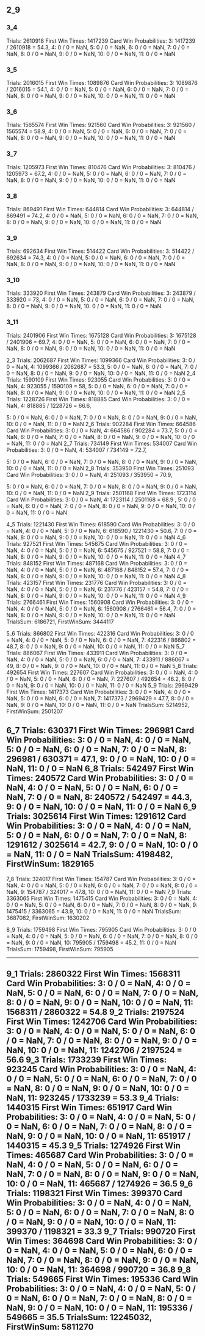 ﻿## 2_9

### 3_4
Trials: 2610918
First Win Times: 1417239
Card Win Probabilities:
3: 1417239 / 2610918 = 54.3,
4: 0 / 0 = NaN,
5: 0 / 0 = NaN,
6: 0 / 0 = NaN,
7: 0 / 0 = NaN,
8: 0 / 0 = NaN,
9: 0 / 0 = NaN,
10: 0 / 0 = NaN,
11: 0 / 0 = NaN

### 3_5
Trials: 2016015
First Win Times: 1089876
Card Win Probabilities:
3: 1089876 / 2016015 = 54.1,
4: 0 / 0 = NaN,
5: 0 / 0 = NaN,
6: 0 / 0 = NaN,
7: 0 / 0 = NaN,
8: 0 / 0 = NaN,
9: 0 / 0 = NaN,
10: 0 / 0 = NaN,
11: 0 / 0 = NaN

### 3_6
Trials: 1565574
First Win Times: 921560
Card Win Probabilities:
3: 921560 / 1565574 = 58.9,
4: 0 / 0 = NaN,
5: 0 / 0 = NaN,
6: 0 / 0 = NaN,
7: 0 / 0 = NaN,
8: 0 / 0 = NaN,
9: 0 / 0 = NaN,
10: 0 / 0 = NaN,
11: 0 / 0 = NaN

### 3_7
Trials: 1205973
First Win Times: 810476
Card Win Probabilities:
3: 810476 / 1205973 = 67.2,
4: 0 / 0 = NaN,
5: 0 / 0 = NaN,
6: 0 / 0 = NaN,
7: 0 / 0 = NaN,
8: 0 / 0 = NaN,
9: 0 / 0 = NaN,
10: 0 / 0 = NaN,
11: 0 / 0 = NaN

### 3_8
Trials: 869491
First Win Times: 644814
Card Win Probabilities:
3: 644814 / 869491 = 74.2,
4: 0 / 0 = NaN,
5: 0 / 0 = NaN,
6: 0 / 0 = NaN,
7: 0 / 0 = NaN,
8: 0 / 0 = NaN,
9: 0 / 0 = NaN,
10: 0 / 0 = NaN,
11: 0 / 0 = NaN

### 3_9
Trials: 692634
First Win Times: 514422
Card Win Probabilities:
3: 514422 / 692634 = 74.3,
4: 0 / 0 = NaN,
5: 0 / 0 = NaN,
6: 0 / 0 = NaN,
7: 0 / 0 = NaN,
8: 0 / 0 = NaN,
9: 0 / 0 = NaN,
10: 0 / 0 = NaN,
11: 0 / 0 = NaN

### 3_10
Trials: 333920
First Win Times: 243879
Card Win Probabilities:
3: 243879 / 333920 = 73,
4: 0 / 0 = NaN,
5: 0 / 0 = NaN,
6: 0 / 0 = NaN,
7: 0 / 0 = NaN,
8: 0 / 0 = NaN,
9: 0 / 0 = NaN,
10: 0 / 0 = NaN,
11: 0 / 0 = NaN

### 3_11
Trials: 2401906
First Win Times: 1675128
Card Win Probabilities:
3: 1675128 / 2401906 = 69.7,
4: 0 / 0 = NaN,
5: 0 / 0 = NaN,
6: 0 / 0 = NaN,
7: 0 / 0 = NaN,
8: 0 / 0 = NaN,
9: 0 / 0 = NaN,
10: 0 / 0 = NaN,
11: 0 / 0 = NaN


2_3
Trials: 2062687
First Win Times: 1099366
Card Win Probabilities:
3: 0 / 0 = NaN,
4: 1099366 / 2062687 = 53.3,
5: 0 / 0 = NaN,
6: 0 / 0 = NaN,
7: 0 / 0 = NaN,
8: 0 / 0 = NaN,
9: 0 / 0 = NaN,
10: 0 / 0 = NaN,
11: 0 / 0 = NaN
2_4
Trials: 1590109
First Win Times: 923055
Card Win Probabilities:
3: 0 / 0 = NaN,
4: 923055 / 1590109 = 58,
5: 0 / 0 = NaN,
6: 0 / 0 = NaN,
7: 0 / 0 = NaN,
8: 0 / 0 = NaN,
9: 0 / 0 = NaN,
10: 0 / 0 = NaN,
11: 0 / 0 = NaN
2_5
Trials: 1228726
First Win Times: 818885
Card Win Probabilities:
3: 0 / 0 = NaN,
4: 818885 / 1228726 = 66.6,

5: 0 / 0 = NaN,
6: 0 / 0 = NaN,
7: 0 / 0 = NaN,
8: 0 / 0 = NaN,
9: 0 / 0 = NaN,
10: 0 / 0 = NaN,
11: 0 / 0 = NaN
2_6
Trials: 902284
First Win Times: 664586
Card Win Probabilities:
3: 0 / 0 = NaN,
4: 664586 / 902284 = 73.7,
5: 0 / 0 = NaN,
6: 0 / 0 = NaN,
7: 0 / 0 = NaN,
8: 0 / 0 = NaN,
9: 0 / 0 = NaN,
10: 0 / 0 = NaN,
11: 0 / 0 = NaN
2_7
Trials: 734149
First Win Times: 534007
Card Win Probabilities:
3: 0 / 0 = NaN,
4: 534007 / 734149 = 72.7,

5: 0 / 0 = NaN,
6: 0 / 0 = NaN,
7: 0 / 0 = NaN,
8: 0 / 0 = NaN,
9: 0 / 0 = NaN,
10: 0 / 0 = NaN,
11: 0 / 0 = NaN
2_8
Trials: 353950
First Win Times: 251093
Card Win Probabilities:
3: 0 / 0 = NaN,
4: 251093 / 353950 = 70.9,

5: 0 / 0 = NaN,
6: 0 / 0 = NaN,
7: 0 / 0 = NaN,
8: 0 / 0 = NaN,
9: 0 / 0 = NaN,
10: 0 / 0 = NaN,
11: 0 / 0 = NaN
2_9
Trials: 2501168
First Win Times: 1723114
Card Win Probabilities:
3: 0 / 0 = NaN,
4: 1723114 / 2501168 = 68.9
,
5: 0 / 0 = NaN,
6: 0 / 0 = NaN,
7: 0 / 0 = NaN,
8: 0 / 0 = NaN,
9: 0 / 0 = NaN,
10: 0 / 0 = NaN,
11: 0 / 0 = NaN


4_5
Trials: 1221430
First Win Times: 618590
Card Win Probabilities:
3: 0 / 0 = NaN,
4: 0 / 0 = NaN,
5: 0 / 0 = NaN,
6: 618590 / 1221430 = 50.6,
7: 0 / 0 = NaN,
8: 0 / 0 = NaN,
9: 0 / 0 = NaN,
10: 0 / 0 = NaN,
11: 0 / 0 = NaN
4_6
Trials: 927521
First Win Times: 545675
Card Win Probabilities:
3: 0 / 0 = NaN,
4: 0 / 0 = NaN,
5: 0 / 0 = NaN,
6: 545675 / 927521 = 58.8,
7: 0 / 0 = NaN,
8: 0 / 0 = NaN,
9: 0 / 0 = NaN,
10: 0 / 0 = NaN,
11: 0 / 0 = NaN
4_7
Trials: 848152
First Win Times: 487168
Card Win Probabilities:
3: 0 / 0 = NaN,
4: 0 / 0 = NaN,
5: 0 / 0 = NaN,
6: 487168 / 848152 = 57.4,
7: 0 / 0 = NaN,
8: 0 / 0 = NaN,
9: 0 / 0 = NaN,
10: 0 / 0 = NaN,
11: 0 / 0 = NaN
4_8
Trials: 423157
First Win Times: 231776
Card Win Probabilities:
3: 0 / 0 = NaN,
4: 0 / 0 = NaN,
5: 0 / 0 = NaN,
6: 231776 / 423157 = 54.8,
7: 0 / 0 = NaN,
8: 0 / 0 = NaN,
9: 0 / 0 = NaN,
10: 0 / 0 = NaN,
11: 0 / 0 = NaN
4_9
Trials: 2766461
First Win Times: 1560908
Card Win Probabilities:
3: 0 / 0 = NaN,
4: 0 / 0 = NaN,
5: 0 / 0 = NaN,
6: 1560908 / 2766461 = 56.4,
7: 0 / 0 = NaN,
8: 0 / 0 = NaN,
9: 0 / 0 = NaN,
10: 0 / 0 = NaN,
11: 0 / 0 = NaN
TrialsSum: 6186721, FirstWinSum: 3444117


5_6
Trials: 866802
First Win Times: 422316
Card Win Probabilities:
3: 0 / 0 = NaN,
4: 0 / 0 = NaN,
5: 0 / 0 = NaN,
6: 0 / 0 = NaN,
7: 422316 / 866802 = 48.7,
8: 0 / 0 = NaN,
9: 0 / 0 = NaN,
10: 0 / 0 = NaN,
11: 0 / 0 = NaN
5_7
Trials: 886067
First Win Times: 433911
Card Win Probabilities:
3: 0 / 0 = NaN,
4: 0 / 0 = NaN,
5: 0 / 0 = NaN,
6: 0 / 0 = NaN,
7: 433911 / 886067 = 49,
8: 0 / 0 = NaN,
9: 0 / 0 = NaN,
10: 0 / 0 = NaN,
11: 0 / 0 = NaN
5_8
Trials: 492654
First Win Times: 227607
Card Win Probabilities:
3: 0 / 0 = NaN,
4: 0 / 0 = NaN,
5: 0 / 0 = NaN,
6: 0 / 0 = NaN,
7: 227607 / 492654 = 46.2,
8: 0 / 0 = NaN,
9: 0 / 0 = NaN,
10: 0 / 0 = NaN,
11: 0 / 0 = NaN
5_9
Trials: 2969429
First Win Times: 1417373
Card Win Probabilities:
3: 0 / 0 = NaN,
4: 0 / 0 = NaN,
5: 0 / 0 = NaN,
6: 0 / 0 = NaN,
7: 1417373 / 2969429 = 47.7,
8: 0 / 0 = NaN,
9: 0 / 0 = NaN,
10: 0 / 0 = NaN,
11: 0 / 0 = NaN
TrialsSum: 5214952, FirstWinSum: 2501207

6_7
Trials: 630371
First Win Times: 296981
Card Win Probabilities:
3: 0 / 0 = NaN,
4: 0 / 0 = NaN,
5: 0 / 0 = NaN,
6: 0 / 0 = NaN,
7: 0 / 0 = NaN,
8: 296981 / 630371 = 47.1,
9: 0 / 0 = NaN,
10: 0 / 0 = NaN,
11: 0 / 0 = NaN
6_8
Trials: 542497
First Win Times: 240572
Card Win Probabilities:
3: 0 / 0 = NaN,
4: 0 / 0 = NaN,
5: 0 / 0 = NaN,
6: 0 / 0 = NaN,
7: 0 / 0 = NaN,
8: 240572 / 542497 = 44.3,
9: 0 / 0 = NaN,
10: 0 / 0 = NaN,
11: 0 / 0 = NaN
6_9
Trials: 3025614
First Win Times: 1291612
Card Win Probabilities:
3: 0 / 0 = NaN,
4: 0 / 0 = NaN,
5: 0 / 0 = NaN,
6: 0 / 0 = NaN,
7: 0 / 0 = NaN,
8: 1291612 / 3025614 = 42.7,
9: 0 / 0 = NaN,
10: 0 / 0 = NaN,
11: 0 / 0 = NaN
TrialsSum: 4198482, FirstWinSum: 1829165
---------------------------------
7_8
Trials: 324017
First Win Times: 154787
Card Win Probabilities:
3: 0 / 0 = NaN,
4: 0 / 0 = NaN,
5: 0 / 0 = NaN,
6: 0 / 0 = NaN,
7: 0 / 0 = NaN,
8: 0 / 0 = NaN,
9: 154787 / 324017 = 47.8,
10: 0 / 0 = NaN,
11: 0 / 0 = NaN
7_9
Trials: 3363065
First Win Times: 1475415
Card Win Probabilities:
3: 0 / 0 = NaN,
4: 0 / 0 = NaN,
5: 0 / 0 = NaN,
6: 0 / 0 = NaN,
7: 0 / 0 = NaN,
8: 0 / 0 = NaN,
9: 1475415 / 3363065 = 43.9,
10: 0 / 0 = NaN,
11: 0 / 0 = NaN
TrialsSum: 3687082, FirstWinSum: 1630202

8_9
Trials: 1759498
First Win Times: 795905
Card Win Probabilities:
3: 0 / 0 = NaN,
4: 0 / 0 = NaN,
5: 0 / 0 = NaN,
6: 0 / 0 = NaN,
7: 0 / 0 = NaN,
8: 0 / 0 = NaN,
9: 0 / 0 = NaN,
10: 795905 / 1759498 = 45.2,
11: 0 / 0 = NaN
TrialsSum: 1759498, FirstWinSum: 795905

---------------------------------

9_1
Trials: 2860322
First Win Times: 1568311
Card Win Probabilities:
3: 0 / 0 = NaN,
4: 0 / 0 = NaN,
5: 0 / 0 = NaN,
6: 0 / 0 = NaN,
7: 0 / 0 = NaN,
8: 0 / 0 = NaN,
9: 0 / 0 = NaN,
10: 0 / 0 = NaN,
11: 1568311 / 2860322 = 54.8
9_2
Trials: 2197524
First Win Times: 1242706
Card Win Probabilities:
3: 0 / 0 = NaN,
4: 0 / 0 = NaN,
5: 0 / 0 = NaN,
6: 0 / 0 = NaN,
7: 0 / 0 = NaN,
8: 0 / 0 = NaN,
9: 0 / 0 = NaN,
10: 0 / 0 = NaN,
11: 1242706 / 2197524 = 56.6
9_3
Trials: 1733239
First Win Times: 923245
Card Win Probabilities:
3: 0 / 0 = NaN,
4: 0 / 0 = NaN,
5: 0 / 0 = NaN,
6: 0 / 0 = NaN,
7: 0 / 0 = NaN,
8: 0 / 0 = NaN,
9: 0 / 0 = NaN,
10: 0 / 0 = NaN,
11: 923245 / 1733239 = 53.3
9_4
Trials: 1440315
First Win Times: 651917
Card Win Probabilities:
3: 0 / 0 = NaN,
4: 0 / 0 = NaN,
5: 0 / 0 = NaN,
6: 0 / 0 = NaN,
7: 0 / 0 = NaN,
8: 0 / 0 = NaN,
9: 0 / 0 = NaN,
10: 0 / 0 = NaN,
11: 651917 / 1440315 = 45.3
9_5
Trials: 1274926
First Win Times: 465687
Card Win Probabilities:
3: 0 / 0 = NaN,
4: 0 / 0 = NaN,
5: 0 / 0 = NaN,
6: 0 / 0 = NaN,
7: 0 / 0 = NaN,
8: 0 / 0 = NaN,
9: 0 / 0 = NaN,
10: 0 / 0 = NaN,
11: 465687 / 1274926 = 36.5
9_6
Trials: 1198321
First Win Times: 399370
Card Win Probabilities:
3: 0 / 0 = NaN,
4: 0 / 0 = NaN,
5: 0 / 0 = NaN,
6: 0 / 0 = NaN,
7: 0 / 0 = NaN,
8: 0 / 0 = NaN,
9: 0 / 0 = NaN,
10: 0 / 0 = NaN,
11: 399370 / 1198321 = 33.3
9_7
Trials: 990720
First Win Times: 364698
Card Win Probabilities:
3: 0 / 0 = NaN,
4: 0 / 0 = NaN,
5: 0 / 0 = NaN,
6: 0 / 0 = NaN,
7: 0 / 0 = NaN,
8: 0 / 0 = NaN,
9: 0 / 0 = NaN,
10: 0 / 0 = NaN,
11: 364698 / 990720 = 36.8
9_8
Trials: 549665
First Win Times: 195336
Card Win Probabilities:
3: 0 / 0 = NaN,
4: 0 / 0 = NaN,
5: 0 / 0 = NaN,
6: 0 / 0 = NaN,
7: 0 / 0 = NaN,
8: 0 / 0 = NaN,
9: 0 / 0 = NaN,
10: 0 / 0 = NaN,
11: 195336 / 549665 = 35.5
TrialsSum: 12245032, FirstWinSum: 5811270
---------------------------------

